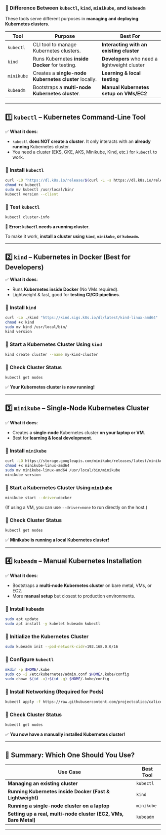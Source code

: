 ### **🚀 Difference Between `kubectl`, `kind`, `minikube`, and `kubeadm`**
These tools serve different purposes in **managing and deploying Kubernetes clusters**.  

| **Tool**      | **Purpose** | **Best For** |
|--------------|------------|--------------|
| `kubectl`   | CLI tool to manage Kubernetes clusters. | **Interacting with an existing cluster** |
| `kind`      | Runs Kubernetes **inside Docker** for testing. | **Developers** who need a lightweight cluster |
| `minikube`  | Creates a **single-node Kubernetes cluster** locally. | **Learning & local testing** |
| `kubeadm`   | Bootstraps a **multi-node Kubernetes cluster**. | **Manual Kubernetes setup on VMs/EC2** |

---

## **1️⃣ `kubectl` – Kubernetes Command-Line Tool**
✅ **What it does**:  
- `kubectl` **does NOT create a cluster**. It only interacts with an **already running** Kubernetes cluster.  
- You need a cluster (EKS, GKE, AKS, Minikube, Kind, etc.) for `kubectl` to work.

### **🔹 Install `kubectl`**
```sh
curl -LO "https://dl.k8s.io/release/$(curl -L -s https://dl.k8s.io/release/stable.txt)/bin/linux/amd64/kubectl"
chmod +x kubectl
sudo mv kubectl /usr/local/bin/
kubectl version --client
```

### **🔹 Test `kubectl`**
```sh
kubectl cluster-info
```
🚨 **Error: `kubectl` needs a running cluster**.

To make it work, **install a cluster using `kind`, `minikube`, or `kubeadm`.**

---

## **2️⃣ `kind` – Kubernetes in Docker (Best for Developers)**
✅ **What it does**:  
- Runs **Kubernetes inside Docker** (No VMs required).  
- Lightweight & fast, good for **testing CI/CD pipelines**.  

### **🔹 Install `kind`**
```sh
curl -Lo ./kind "https://kind.sigs.k8s.io/dl/latest/kind-linux-amd64"
chmod +x kind
sudo mv kind /usr/local/bin/
kind version
```

### **🔹 Start a Kubernetes Cluster Using `kind`**
```sh
kind create cluster --name my-kind-cluster
```

### **🔹 Check Cluster Status**
```sh
kubectl get nodes
```
✅ **Your Kubernetes cluster is now running!**

---

## **3️⃣ `minikube` – Single-Node Kubernetes Cluster**
✅ **What it does**:  
- Creates a **single-node** Kubernetes cluster **on your laptop or VM**.  
- Best for **learning & local development**.  

### **🔹 Install `minikube`**
```sh
curl -LO https://storage.googleapis.com/minikube/releases/latest/minikube-linux-amd64
chmod +x minikube-linux-amd64
sudo mv minikube-linux-amd64 /usr/local/bin/minikube
minikube version
```

### **🔹 Start a Kubernetes Cluster Using `minikube`**
```sh
minikube start --driver=docker
```
(If using a VM, you can use `--driver=none` to run directly on the host.)

### **🔹 Check Cluster Status**
```sh
kubectl get nodes
```
✅ **Minikube is running a local Kubernetes cluster!**

---

## **4️⃣ `kubeadm` – Manual Kubernetes Installation**
✅ **What it does**:  
- Bootstraps a **multi-node Kubernetes cluster** on bare metal, VMs, or EC2.  
- More **manual setup** but closest to production environments.  

### **🔹 Install `kubeadm`**
```sh
sudo apt update
sudo apt install -y kubelet kubeadm kubectl
```

### **🔹 Initialize the Kubernetes Cluster**
```sh
sudo kubeadm init --pod-network-cidr=192.168.0.0/16
```

### **🔹 Configure `kubectl`**
```sh
mkdir -p $HOME/.kube
sudo cp -i /etc/kubernetes/admin.conf $HOME/.kube/config
sudo chown $(id -u):$(id -g) $HOME/.kube/config
```

### **🔹 Install Networking (Required for Pods)**
```sh
kubectl apply -f https://raw.githubusercontent.com/projectcalico/calico/v3.25/manifests/calico.yaml
```

### **🔹 Check Cluster Status**
```sh
kubectl get nodes
```
✅ **You now have a manually installed Kubernetes cluster!**

---

## **📌 Summary: Which One Should You Use?**
| **Use Case** | **Best Tool** |
|-------------|--------------|
| **Managing an existing cluster** | `kubectl` |
| **Running Kubernetes inside Docker (Fast & Lightweight)** | `kind` |
| **Running a single-node cluster on a laptop** | `minikube` |
| **Setting up a real, multi-node cluster (EC2, VMs, Bare Metal)** | `kubeadm` |

---
